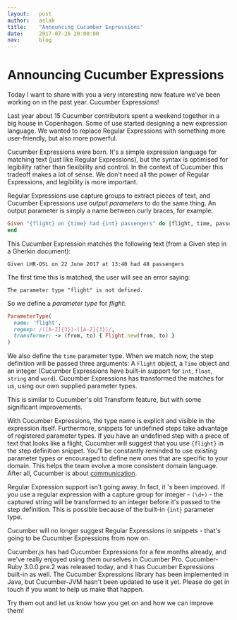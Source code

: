 ```yaml
---
layout:   post
author:   aslak
title:    "Announcing Cucumber Expressions"
date:     2017-07-26 20:00:00
nav:      blog
---
```


# Announcing Cucumber Expressions

Today I want to share with you a very interesting new feature we've been working on in the past year. Cucumber Expressions!

Last year about 15 Cucumber contributors spent a weekend together in a big house in Copenhagen. Some of use started designing a new expression language. We wanted to replace Regular Expressions with something more user-friendly, but also more powerful.

Cucumber Expressions were born. It's a simple expression language for matching text (just like Regular Expressions), but the syntax is optimised for legibility rather than flexibility and control. In the context of Cucumber this tradeoff makes a lot of sense. We don't need all the power of Regular Expressions, and legibility is more important.

Regular Expressions use capture groups to extract pieces of text, and Cucumber Expressions use *output parameters* to do the same thing. An output parameter is simply a name between curly braces, for example:

```ruby
Given "{flight} on {time} had {int} passengers" do |flight, time, passenger_count|
end
```

This Cucumber Expression matches the following text (from a Given step in a Gherkin document):

```gherkin
Given LHR-OSL on 22 June 2017 at 13:40 had 48 passengers
```

The first time this is matched, the user will see an error saying:

    The parameter type "flight" is not defined.

So we define a *parameter type* for *flight*:

```ruby
ParameterType(
  name: 'flight',
  regexp: /([A-Z]{3})-([A-Z]{3})/,
  transformer: -> (from, to) { Flight.new(from, to) }
)
```

We also define the `time` parameter type. When we match now, the step definition will be passed three arguments: A `Flight` object, a `Time` object and an integer (Cucumber Expressions have built-in support for `int`, `float`, `string` and `word`). Cucumber Expressions has transformed the matches for us, using our own supplied parameter types.

This is similar to Cucumber's old Transform feature, but with some significant improvements.

With Cucumber Expressions, the type name is explicit and visible in the expression itself. Furthermore, snippets for undefined steps take advantage of registered parameter types. If you have an undefined step with a piece of text that looks like a flight, Cucumber will suggest that you use `{flight}` in the step definition snippet. You'll be constantly reminded to use existing parameter types or encouraged to define new ones that are specific to your domain. This helps the team evolve a more consistent domain language. After all, Cucumber is about [communication](/blog/2014/03/03/the-worlds-most-misunderstood-collaboration-tool).

Regular Expression support isn't going away. In fact, it 's been improved. If you use a regular expression with a capture group for integer - `(\d+)` - the captured string will be transformed to an integer before it's passed to the step definition. This is possible because of the built-in `{int}` parameter type.

Cucumber will no longer suggest Regular Expressions in snippets - that's going to be Cucumber Expressions from now on.

Cucumber.js has had Cucumber Expressions for a few months already, and we've really enjoyed using them ourselves in Cucumber Pro. Cucumber-Ruby 3.0.0.pre.2 was released today, and it has Cucumber Expressions built-in as well. The Cucumber Expressions library has been implemented in Java, but Cucumber-JVM hasn't been updated to use it yet. Please do get in touch if you want to help us make that happen.

Try them out and let us know how you get on and how we can improve them!
